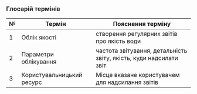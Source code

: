 ### Глосарій термінів
| № | Термін | Пояснення терміну |
| --- | --- | --- |
| 1 | Облік якості | створення регулярних звітів про якість води|
| 2 | Параметри облікування | частота звітування, детальність звіту, якість, куди надсилати звіт |
| 3 | Користувальницький ресурс | Місце вказане користувачем для надсилання звітів|